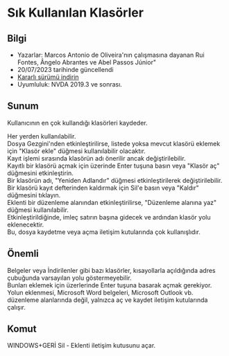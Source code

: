 # Sık Kullanılan Klasörler


## Bilgi
* Yazarlar: Marcos Antonio de Oliveira'nın çalışmasına dayanan Rui Fontes, Ângelo Abrantes ve Abel Passos Júnior"
* 20/07/2023 tarihinde güncellendi
* [Kararlı sürümü indirin][1]
* Uyumluluk: NVDA 2019.3 ve sonrası.


## Sunum
Kullanıcının en çok kullandığı klasörleri kaydeder.  

Her yerden kullanılabilir.  
Dosya Gezgini'nden etkinleştirilirse, listede yoksa mevcut klasörü eklemek için "Klasör ekle" düğmesi kullanılabilir olacaktır.  
Kayıt işlemi sırasında klasörün adı önerilir ancak değiştirilebilir.  
Kayıtlı bir klasörü açmak için üzerinde Enter tuşuna basın veya "Klasör aç" düğmesini etkinleştirin.  
Bir klasörün adı, "Yeniden Adlandır" düğmesi etkinleştirilerek değiştirilebilir.  
Bir klasörü kayıt defterinden kaldırmak için Sil'e basın veya "Kaldır" düğmesini tıklayın.  
Eklenti bir düzenleme alanından etkinleştirilirse, "Düzenleme alanına yaz" düğmesi kullanılabilir.  
Etkinleştirildiğinde, imleç satırın başına gidecek ve ardından klasör yolu eklenecektir.  
Bu, dosya kaydetme veya açma iletişim kutularında çok kullanışlıdır.  


## Önemli
Belgeler veya İndirilenler gibi bazı klasörler, kısayollarla açıldığında adres çubuğunda varsayılan yolu göstermeyebilir.  
Bunları eklemek için üzerlerinde Enter tuşuna basarak açmak gerekiyor.  
Yolun eklenmesi, Microsoft Word belgeleri, Microsoft Outlook vb. düzenleme alanlarında değil, yalnızca aç ve kaydet iletişim kutularında çalışır.


## Komut
WINDOWS+GERİ Sil - Eklenti iletişim kutusunu açar.

[1]: https://github.com/ruifontes/favoriteFolders/releases/download/2023.07.20/favoriteFolders-2023.07.20.nvda-addon
